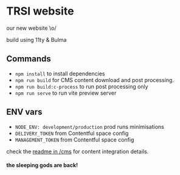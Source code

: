 # TRSI website

our new website \o/

build using 11ty & Bulma

## Commands
- ```npm install``` to install dependencies
- ```npm run build``` for CMS content download and post processing. 
- ```npm run build:c-process``` to run post processing only
- ```npm run serve``` to run vite preview server

## ENV vars
- ```NODE_ENV: development/production``` prod runs minimisations
- ```DELIVERY_TOKEN``` from Contentful space config
- ```MANAGEMENT_TOKEN``` from Contentful space config

check the [readme in /cms](./cms/README.md) for content integration details.


#### the sleeping gods are back!